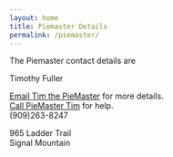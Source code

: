 ```yaml
---
layout: home
title: Piemaster Details
permalink: /piemaster/
---
```


The Piemaster contact details are

Timothy Fuller
<p>
  <a href="mailto:timothypfuller@gmail.com">Email Tim the PieMaster</a> for more details.
  <br/>
  <a href="tel:9092638247">Call PieMaster Tim</a> for help.
  <br/>
  (909)263-8247
</p>

965 Ladder Trail<br/>
Signal Mountain

